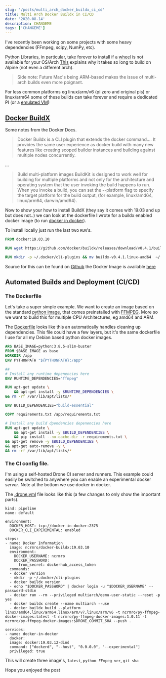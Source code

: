 ```yaml
---
slug: '/posts/multi_arch_docker_buildx_ci_cd'
title: Multi Arch Docker Buildx in CI/CD
date: '2020-08-14'
description: CHANGEME
tags: ['CHANGEME']
---
```


I've recently been working on some projects with some heavy dependencies (FFmpeg, scipy, NumPy, etc).

Python Libraries, in particular, take forever to install if a [wheel](https://pythonwheels.com/) is not available for your OS/Arch
[This](https://pythonspeed.com/articles/alpine-docker-python/) explains why it takes so long to build on
Alpine (not even a different arch).

> Side note: Future Mac's being ARM-based makes the issue of multi-arch builds even more poignant.

For less common platforms eg linux/arm/v6 (pi zero and original pis) or linux/arm64 some of these
builds can take forever and require a dedicated PI (or a [emulated VM](/posts/gondola_ansible_playbook_for_emulating_raspberry_pi_os_with_kvm))

## [Docker BuildX](https://docs.docker.com/buildx/working-with-buildx/)

Some notes from the Docker Docs.

> Docker Buildx is a CLI plugin that extends the docker command.... It provides the same user experience as docker build with many new features like creating scoped builder instances
> and building against multiple nodes concurrently.

...

> Build multi-platform images
> BuildKit is designed to work well for building for multiple platforms and not only for the architecture and operating system that the user invoking the build happens to run.
> When you invoke a build, you can set the --platform flag to specify the target platform for the build output, (for example, linux/amd64, linux/arm64, darwin/amd64).

Now to show your how to install BuildX (they say it comes with 19.03 and up but does not..) we can look at the dockerfile I wrote for
a buildx enabled docker image (to run [docker in docker](https://www.docker.com/blog/docker-can-now-run-within-docker/)).

To install locally just run the last two `RUN`'s.

```Dockerfile
FROM docker:19.03.10

RUN wget https://github.com/docker/buildx/releases/download/v0.4.1/buildx-v0.4.1.linux-amd64

RUN mkdir -p ~/.docker/cli-plugins && mv buildx-v0.4.1.linux-amd64  ~/.docker/cli-plugins/docker-buildx && chmod a+x ~/.docker/cli-plugins/docker-buildx
```

Source for this can be found on [Github](https://github.com/ncrmro/docker-buildx) the Docker Image is available [here](https://hub.docker.com/repository/docker/ncrmro/docker-buildx)

## Automated Builds and Deployment (CI/CD)

### The Dockerfile

Let's take a super simple example. We want to create an image based on the standard [python image](https://hub.docker.com/_/python), that comes preinstalled with [FFMPEG](https://ffmpeg.org/).
More so we want to build this for multiple CPU Architectures, eg amd64 and ARM.

The [Dockerfile](https://github.com/ncrmro/py-ffmpeg-docker-images/blob/master/Dockerfile) looks like this an automatically
handles cleaning up dependencies. This file could have a few layers, but it's the same dockerfile I use for all my Debian
based python docker images.

```Dockerfile
ARG BASE_IMAGE=python:3.8.5-slim-buster
FROM $BASE_IMAGE as base
WORKDIR /app
ENV PYTHONPATH "${PYTHONPATH}:/app"

##
# Install any runtime depenencies here
ENV RUNTIME_DEPENDENCIES="ffmpeg"

RUN apt-get update \
    && apt-get install -y $RUNTIME_DEPENDENCIES \
&& rm -rf /var/lib/apt/lists/*

ENV BUILD_DEPENDENCIES="build-essential"

COPY requirements.txt /app/requirements.txt

# Install any build dpendencies depenencies here
RUN apt-get update \
    && apt-get install -y $BUILD_DEPENDENCIES \
    && pip install --no-cache-dir -r requirements.txt \
&& apt-get remove -y $BUILD_DEPENDENCIES \
&& apt-get auto-remove -y \
&& rm -rf /var/lib/apt/lists/*
```

### The CI config file.

I'm using a self-hosted Drone CI server and runners. This example could easily be switched to anywhere you can enable
an experimental docker _server_. Note at the bottom we use docker in docker.

The [.drone.yml](https://github.com/ncrmro/py-ffmpeg-docker-images/blob/master/.drone.yml) file looks like this (a few changes to only show the important parts).

```yamlex
kind: pipeline
name: default

environment:
  DOCKER_HOST: tcp://docker-in-docker:2375
  DOCKER_CLI_EXPERIMENTAL: enabled

steps:
- name: Docker Information
  image: ncrmro/docker-buildx:19.03.10
  environment:
    DOCKER_USERNAME: ncrmro
    DOCKER_PASSWORD:
      from_secret: dockerhub_access_token
  commands:
  - docker version
  - mkdir -p ~/.docker/cli-plugins
  - docker buildx version
  - echo "$DOCKER_PASSWORD" | docker login -u "$DOCKER_USERNAME" --password-stdin
  - docker run --rm --privileged multiarch/qemu-user-static --reset -p yes
  - docker buildx create --name multiarch --use
  - docker buildx build --platform linux/amd64,linux/arm64,linux/arm/v7,linux/arm/v6 -t ncrmro/py-ffmpeg-docker-images:latest -t ncrmro/py-ffmpeg-docker-images:1.0.11 -t ncrmro/py-ffmpeg-docker-images:$DRONE_COMMIT_SHA --push .

services:
- name: docker-in-docker
  docker:
  image: docker:19.03.12-dind
  command: ["dockerd", "--host", "0.0.0.0", "--experimental"]
  privileged: true
```

This will create three image's, `latest`, `python FFmpeg ver`, `git sha`

Hope you enjoyed the post
